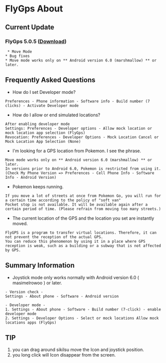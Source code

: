 # FlyGps About

## Current Update		
### FlyGps 5.0.5 ([Download](https://github.com/SamBoKing/Secret/raw/master/FlyGps_5.0.5.apk))		
  ```		
  * Move Mode	
  * Bug fixes
  * Move mode works only on ** Android version 6.0 (marshmallow) ** or later.
 ```
## Frequently Asked Questions
* How do I set Developer mode?
```
Preferences - Phone information - Software info - Build number (7 clicks) - Activate Developer mode
```
* How do I allow or end simulated locations?
```
After enabling developer mode
Settings: Preferences - Developer options - Allow mock location or mock location app selection (FlyGps)
Revocation: Preferences - Developer Options - Mock Location Cancel or Mock Location App Selection (None)
```
* I'm looking for a GPS location from Pokemon. I see the phrase.
```
Move mode works only on ** Android version 6.0 (marshmallow) ** or later.
In versions prior to Android 6.0, Pokemon is restricted from using it.
(Check My Phone Version => Preferences - Cell Phone Info - Software Info - Android Version)
```
* Pokemon keeps running.
```
If you move a lot of streets at once from Pokemon Go, you will run for a certain time according to the policy of "soft van"
Pocket stop is not available. It will be available again after a certain period of time. (Please refrain from moving too many streets.)
```
* The current location of the GPS and the location you set are instantly moved.
```
FlyGPS is a program to transfer virtual locations. Therefore, it can not prevent the reception of the actual GPS.
You can reduce this phenomenon by using it in a place where GPS reception is weak, such as a building or a subway that is not affected by GPS.
```

## Summary Information
* Joystick mode only works normally with Android version 6.0 ( masimelrowoo ) or later.
```
- Version check -
Settings - About phone - Software - Android version
 
- Developer mode -
1. Settings - About phone - Software - Build number (7-click) - enable developer mode
2. Settings - Developer Options - Select or mock locations Allow mock locations apps (FlyGps)
```
 
## TIP
1. you can drag around sikilsu move the Icon and joystick position.
2. you long click will Icon disappear from the screen.

